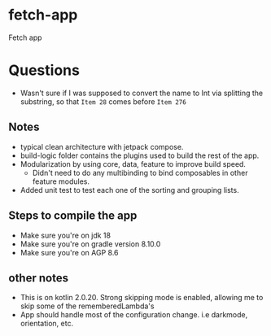 # fetch-app
Fetch app
# Questions
- Wasn't sure if I was supposed to convert the name to Int via splitting the substring, so that `Item 28` comes before `Item 276`

## Notes
- typical clean architecture with jetpack compose.
- build-logic folder contains the plugins used to build the rest of the app.
- Modularization by using core, data, feature to improve build speed.
  - Didn't need to do any multibinding to bind composables in other feature modules.
- Added unit test to test each one of the sorting and grouping lists.

## Steps to compile the app
- Make sure you're on jdk 18
- Make sure you're on gradle version 8.10.0
- Make sure you're on AGP 8.6

## other notes
- This is on kotlin 2.0.20. Strong skipping mode is enabled, allowing me to skip some of the rememberedLambda's
- App should handle most of the configuration change. i.e darkmode, orientation, etc.
